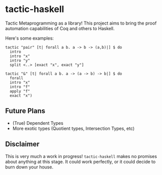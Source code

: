 # tactic-haskell
Tactic Metaprogramming as a library! This project aims to bring the proof automation
capabilities of Coq and others to Haskell.

Here's some examples:

```
tactic "pair" [t| forall a b. a -> b -> (a,b)|] $ do
  intro
  intro "x"
  intro "y"
  split <..> [exact "x", exact "y"]
```

```
tactic "&" [t| forall a b. a -> (a -> b) -> b|] $ do
  forall
  intro "x"
  intro "f"
  apply "f"
  exact "x")
```

## Future Plans
- (True) Dependent Types
- More exotic types (Quotient types, Intersection Types, etc)

## Disclaimer
This is very much a work in progress! `tactic-haskell` makes
no promises about anything at this stage. It could work perfectly, or it could decide to burn down your house.
